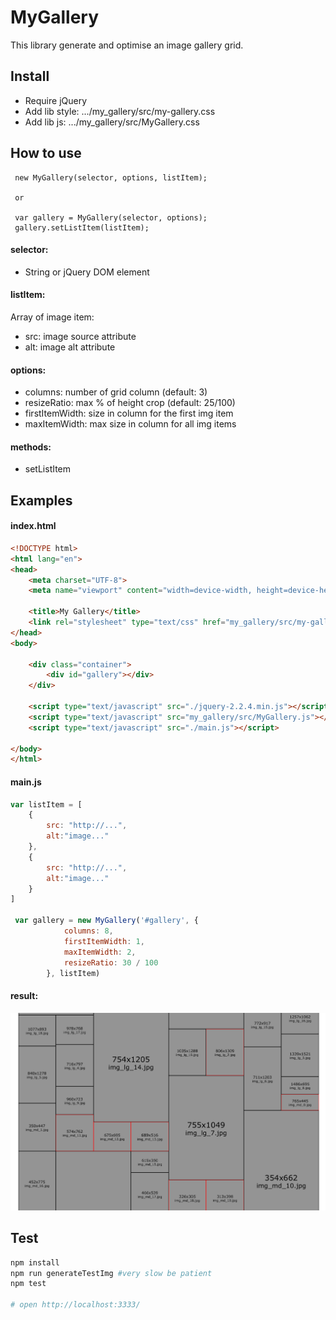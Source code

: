 # MyGallery

This library generate and optimise an image gallery grid.

## Install

* Require jQuery
* Add lib style: .../my_gallery/src/my-gallery.css
* Add lib js: .../my_gallery/src/MyGallery.css

## How to use
```
 new MyGallery(selector, options, listItem);

 or

 var gallery = MyGallery(selector, options);
 gallery.setListItem(listItem);
```

#### selector:
* String or jQuery DOM element

#### listItem:
Array of image item:
* src: image source attribute
* alt: image alt attribute

#### options:
*  columns: number of grid column (default: 3)
*  resizeRatio: max % of height crop (default: 25/100)
*  firstItemWidth: size in column for the first img item
*  maxItemWidth: max size in column for all img items


#### methods:
*  setListItem


## Examples

#### index.html
```html
<!DOCTYPE html>
<html lang="en">
<head>
    <meta charset="UTF-8">
    <meta name="viewport" content="width=device-width, height=device-height, initial-scale=1.0, user-scalable=0, minimum-scale=1.0, maximum-scale=1.0">

    <title>My Gallery</title>
    <link rel="stylesheet" type="text/css" href="my_gallery/src/my-gallery.css"/>
</head>
<body>

    <div class="container">
        <div id="gallery"></div>
    </div>

    <script type="text/javascript" src="./jquery-2.2.4.min.js"></script>
    <script type="text/javascript" src="my_gallery/src/MyGallery.js"></script>
    <script type="text/javascript" src="./main.js"></script>

</body>
</html>

```

#### main.js
```js
var listItem = [
    {
        src: "http://...",
        alt:"image..."
    },
    {
        src: "http://...",
        alt:"image..."
    }
]

 var gallery = new MyGallery('#gallery', {
            columns: 8,
            firstItemWidth: 1,
            maxItemWidth: 2,
            resizeRatio: 30 / 100
        }, listItem)
```

#### result:
![example](https://github.com/ltempier/my_gallery/raw/master/capture.jpeg)

## Test

```bash
npm install
npm run generateTestImg #very slow be patient
npm test

# open http://localhost:3333/
```
